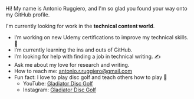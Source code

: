 Hi! My name is Antonio Ruggiero, and I'm so glad you found your way onto my GitHub profile. 

I'm currently looking for work in the **technical content world**. 

- I’m working on new Udemy certifications to improve my technical skills. 🧠
- I’m currently learning the ins and outs of GitHub.
- I’m looking for help with finding a job in technical writing. ✍️
- Ask me about my love for research and writing.
- How to reach me: antonio.r.ruggiero@gmail.com
- Fun fact: I love to play disc golf and teach others how to play 🥏
    - YouTube: [Gladiator Disc Golf](https://www.youtube.com/@GladiatorDiscGolf)
    - Instagram: [Gladiator Disc Golf](https://www.instagram.com/gladiatordiscgolf/)



